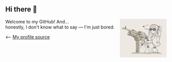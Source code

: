## Hi there 👋

<a href="https://github.com/CivilianSauce/CivilianSauce/blob/main/rwtd252o977c1.jpeg">
  <img src="rwtd252o977c1.jpeg" alt="Profile Image" width="29%" align="right">
</a>

Welcome to my GitHub! And...  
honestly, I don't know what to say — I'm just bored.

⟵ [My profile source](https://www.reddit.com/r/Frieren/comments/18lvslo/frierens_machine_gun_seb_inks/?utm_source=share&utm_medium=web3x&utm_name=web3xcss&utm_term=1&utm_content=share_button)

<!--

~[![My profile picture](./image.jpg)](https://www.reddit.com/r/Frieren/comments/18lvslo/frierens_machine_gun_seb_inks/?utm_source=share&utm_medium=web3x&utm_name=web3xcss&utm_term=1&utm_content=share_button)~

**CivilianSauce/CivilianSauce** is a ✨ _special_ ✨ repository because its `README.md` (this file) appears on your GitHub profile.

Here are some ideas to get you started:

- 🔭 I’m currently working on ...
- 🌱 I’m currently learning ...
- 👯 I’m looking to collaborate on ...
- 🤔 I’m looking for help with ...
- 💬 Ask me about ...
- 📫 How to reach me: ...
- 😄 Pronouns: ...
- ⚡ Fun fact: ...
-->
